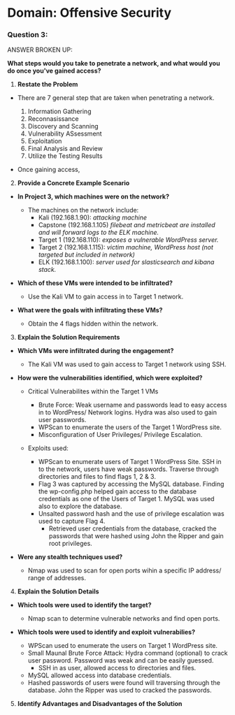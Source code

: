 # Domain: Offensive Security

### Question 3:

ANSWER BROKEN UP:

**What steps would you take to penetrate a network, and what would you do once you've gained access?**

1. **Restate the Problem**

-  There are 7 general step that are taken when penetrating a network.
    1. Information Gathering
    2. Reconnasissance
    3. Discovery and Scanning
    4. Vulnerability ASsessment
    5. Exploitation
    6. Final Analysis and Review
    7. Utilize the Testing Results

- Once gaining access, 

2. **Provide a Concrete Example Scenario**

- **In Project 3, which machines were on the network?**

    - The machines on the network include:
        - Kali (192.168.1.90): *attacking machine*
        - Capstone (192.168.1.105) *filebeat and metricbeat are installed and will forward logs to the ELK machine.*
        - Target 1 (192.168.110): *exposes a vulnerable WordPress server.*
        - Target 2 (192.168.1.115): *victim machine, WordPress host (not targeted but included in network)*
        - ELK (192.168.1.100): *server used for slasticsearch and kibana stack.*
    
- **Which of these VMs were intended to be infiltrated?**
    - Use the Kali VM to gain access in to Target 1 network.

- **What were the goals with infiltrating these VMs?**
    - Obtain the 4 flags hidden within the network.


3. **Explain the Solution Requirements**

- **Which VMs were infiltrated during the engagement?**
    - The Kali VM was used to gain access to Target 1 network using SSH. 

- **How were the vulnerabilities identified, which were exploited?**
    - Critical Vulnerabilites within the Target 1 VMs
        - Brute Force: Weak username and passwords lead to easy access in to WordPress/ Network logins. Hydra was also used to gain user passwords.
        - WPScan to enumerate the users of the Target 1 WordPress site.
        - Misconfiguration of User Privileges/ Privilege Escalation.

    - Exploits used:
        - WPScan to enumerate users of Target 1 WordPress Site. SSH in to the network, users have weak passwords. Traverse through directories and files to find flags 1, 2 & 3.
        - Flag 3 was captured by accessing the MySQL database. Finding the wp-config.php helped gain access to the database credentials as one of the Users of Target 1. MySQL was used also to explore the database.
        - Unsalted password hash and the use of privilege escalation was used to capture Flag 4. 
            - Retrieved user credentials from the database, cracked the passwords that were hashed using John the Ripper and gain root privileges.

- **Were any stealth techniques used?**
    - Nmap was used to scan for open ports wihin a specific IP address/ range of addresses.

4. **Explain the Solution Details**

- **Which tools were used to identify the target?**
    - Nmap scan to determine vulnerable networks and find open ports.

- **Which tools were used to identify and exploit vulnerabilies?**
    - WPScan used to enumerate the users on Target 1 WordPress site.
    - Small Maunal Brute Force Attack: Hydra command (optional) to crack user password. Password was weak and can be easily guessed. 
        - SSH in as user, allowed access to directories and files. 
    - MySQL allowed access into database credentials.
    - Hashed passwords of users were found will traversing through the database. John the Ripper was used to cracked the passwords.

5. **Identify Advantages and Disadvantages of the Solution**
            
